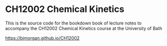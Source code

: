 # CH12002 Chemical Kinetics

This is the source code for the bookdown book of lecture notes to accompany the CH12002 Chemical Kinetics course at the University of Bath

https://bjmorgan.github.io/CH12002
